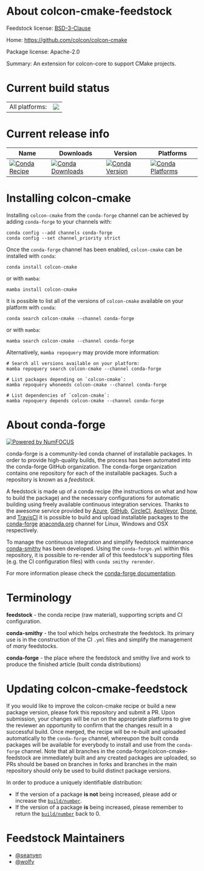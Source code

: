 About colcon-cmake-feedstock
============================

Feedstock license: [BSD-3-Clause](https://github.com/conda-forge/colcon-cmake-feedstock/blob/main/LICENSE.txt)

Home: https://github.com/colcon/colcon-cmake

Package license: Apache-2.0

Summary: An extension for colcon-core to support CMake projects.


Current build status
====================


<table><tr><td>All platforms:</td>
    <td>
      <a href="https://dev.azure.com/conda-forge/feedstock-builds/_build/latest?definitionId=8125&branchName=main">
        <img src="https://dev.azure.com/conda-forge/feedstock-builds/_apis/build/status/colcon-cmake-feedstock?branchName=main">
      </a>
    </td>
  </tr>
</table>

Current release info
====================

| Name | Downloads | Version | Platforms |
| --- | --- | --- | --- |
| [![Conda Recipe](https://img.shields.io/badge/recipe-colcon--cmake-green.svg)](https://anaconda.org/conda-forge/colcon-cmake) | [![Conda Downloads](https://img.shields.io/conda/dn/conda-forge/colcon-cmake.svg)](https://anaconda.org/conda-forge/colcon-cmake) | [![Conda Version](https://img.shields.io/conda/vn/conda-forge/colcon-cmake.svg)](https://anaconda.org/conda-forge/colcon-cmake) | [![Conda Platforms](https://img.shields.io/conda/pn/conda-forge/colcon-cmake.svg)](https://anaconda.org/conda-forge/colcon-cmake) |

Installing colcon-cmake
=======================

Installing `colcon-cmake` from the `conda-forge` channel can be achieved by adding `conda-forge` to your channels with:

```
conda config --add channels conda-forge
conda config --set channel_priority strict
```

Once the `conda-forge` channel has been enabled, `colcon-cmake` can be installed with `conda`:

```
conda install colcon-cmake
```

or with `mamba`:

```
mamba install colcon-cmake
```

It is possible to list all of the versions of `colcon-cmake` available on your platform with `conda`:

```
conda search colcon-cmake --channel conda-forge
```

or with `mamba`:

```
mamba search colcon-cmake --channel conda-forge
```

Alternatively, `mamba repoquery` may provide more information:

```
# Search all versions available on your platform:
mamba repoquery search colcon-cmake --channel conda-forge

# List packages depending on `colcon-cmake`:
mamba repoquery whoneeds colcon-cmake --channel conda-forge

# List dependencies of `colcon-cmake`:
mamba repoquery depends colcon-cmake --channel conda-forge
```


About conda-forge
=================

[![Powered by
NumFOCUS](https://img.shields.io/badge/powered%20by-NumFOCUS-orange.svg?style=flat&colorA=E1523D&colorB=007D8A)](https://numfocus.org)

conda-forge is a community-led conda channel of installable packages.
In order to provide high-quality builds, the process has been automated into the
conda-forge GitHub organization. The conda-forge organization contains one repository
for each of the installable packages. Such a repository is known as a *feedstock*.

A feedstock is made up of a conda recipe (the instructions on what and how to build
the package) and the necessary configurations for automatic building using freely
available continuous integration services. Thanks to the awesome service provided by
[Azure](https://azure.microsoft.com/en-us/services/devops/), [GitHub](https://github.com/),
[CircleCI](https://circleci.com/), [AppVeyor](https://www.appveyor.com/),
[Drone](https://cloud.drone.io/welcome), and [TravisCI](https://travis-ci.com/)
it is possible to build and upload installable packages to the
[conda-forge](https://anaconda.org/conda-forge) [anaconda.org](https://anaconda.org/)
channel for Linux, Windows and OSX respectively.

To manage the continuous integration and simplify feedstock maintenance
[conda-smithy](https://github.com/conda-forge/conda-smithy) has been developed.
Using the ``conda-forge.yml`` within this repository, it is possible to re-render all of
this feedstock's supporting files (e.g. the CI configuration files) with ``conda smithy rerender``.

For more information please check the [conda-forge documentation](https://conda-forge.org/docs/).

Terminology
===========

**feedstock** - the conda recipe (raw material), supporting scripts and CI configuration.

**conda-smithy** - the tool which helps orchestrate the feedstock.
                   Its primary use is in the construction of the CI ``.yml`` files
                   and simplify the management of *many* feedstocks.

**conda-forge** - the place where the feedstock and smithy live and work to
                  produce the finished article (built conda distributions)


Updating colcon-cmake-feedstock
===============================

If you would like to improve the colcon-cmake recipe or build a new
package version, please fork this repository and submit a PR. Upon submission,
your changes will be run on the appropriate platforms to give the reviewer an
opportunity to confirm that the changes result in a successful build. Once
merged, the recipe will be re-built and uploaded automatically to the
`conda-forge` channel, whereupon the built conda packages will be available for
everybody to install and use from the `conda-forge` channel.
Note that all branches in the conda-forge/colcon-cmake-feedstock are
immediately built and any created packages are uploaded, so PRs should be based
on branches in forks and branches in the main repository should only be used to
build distinct package versions.

In order to produce a uniquely identifiable distribution:
 * If the version of a package **is not** being increased, please add or increase
   the [``build/number``](https://docs.conda.io/projects/conda-build/en/latest/resources/define-metadata.html#build-number-and-string).
 * If the version of a package **is** being increased, please remember to return
   the [``build/number``](https://docs.conda.io/projects/conda-build/en/latest/resources/define-metadata.html#build-number-and-string)
   back to 0.

Feedstock Maintainers
=====================

* [@seanyen](https://github.com/seanyen/)
* [@wolfv](https://github.com/wolfv/)

